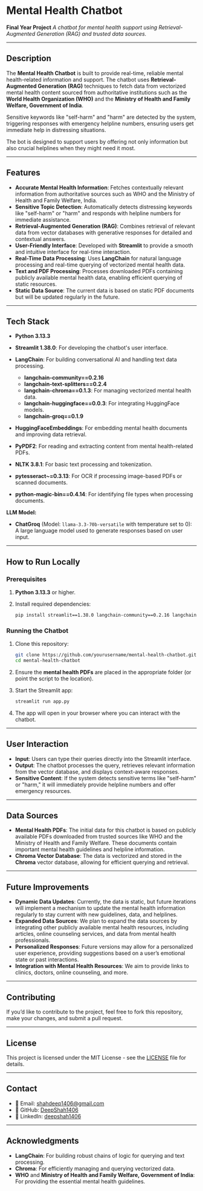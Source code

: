 # **Mental Health Chatbot**

**Final Year Project**
_A chatbot for mental health support using Retrieval-Augmented Generation (RAG) and trusted data sources._

---

## **Description**

The **Mental Health Chatbot** is built to provide real-time, reliable mental health-related information and support. The chatbot uses **Retrieval-Augmented Generation (RAG)** techniques to fetch data from vectorized mental health content sourced from authoritative institutions such as the **World Health Organization (WHO)** and the **Ministry of Health and Family Welfare, Government of India**.

Sensitive keywords like "self-harm" and "harm" are detected by the system, triggering responses with emergency helpline numbers, ensuring users get immediate help in distressing situations.

The bot is designed to support users by offering not only information but also crucial helplines when they might need it most.

---

## **Features**

- **Accurate Mental Health Information**: Fetches contextually relevant information from authoritative sources such as WHO and the Ministry of Health and Family Welfare, India.
- **Sensitive Topic Detection**: Automatically detects distressing keywords like "self-harm" or "harm" and responds with helpline numbers for immediate assistance.
- **Retrieval-Augmented Generation (RAG)**: Combines retrieval of relevant data from vector databases with generative responses for detailed and contextual answers.
- **User-Friendly Interface**: Developed with **Streamlit** to provide a smooth and intuitive interface for real-time interaction.
- **Real-Time Data Processing**: Uses **LangChain** for natural language processing and real-time querying of vectorized mental health data.
- **Text and PDF Processing**: Processes downloaded PDFs containing publicly available mental health data, enabling efficient querying of static resources.
- **Static Data Source**: The current data is based on static PDF documents but will be updated regularly in the future.

---

## **Tech Stack**

- **Python 3.13.3**
- **Streamlit 1.38.0**: For developing the chatbot's user interface.
- **LangChain**: For building conversational AI and handling text data processing.

  - **langchain-community==0.2.16**
  - **langchain-text-splitters==0.2.4**
  - **langchain-chroma==0.1.3**: For managing vectorized mental health data.
  - **langchain-huggingface==0.0.3**: For integrating HuggingFace models.
  - **langchain-groq==0.1.9**

- **HuggingFaceEmbeddings**: For embedding mental health documents and improving data retrieval.
- **PyPDF2**: For reading and extracting content from mental health-related PDFs.
- **NLTK 3.8.1**: For basic text processing and tokenization.
- **pytesseract\~=0.3.13**: For OCR if processing image-based PDFs or scanned documents.
- **python-magic-bin==0.4.14**: For identifying file types when processing documents.

**LLM Model:**

- **ChatGroq** (Model: `llama-3.3-70b-versatile` with temperature set to 0): A large language model used to generate responses based on user input.

---

## **How to Run Locally**

### **Prerequisites**

1. **Python 3.13.3** or higher.
2. Install required dependencies:

   ```bash
   pip install streamlit==1.38.0 langchain-community==0.2.16 langchain-text-splitters==0.2.4 langchain-chroma==0.1.3 langchain-huggingface==0.0.3 nltk==3.8.1 pytesseract==0.3.13 PyPDF2==3.0.1 python-magic-bin==0.4.14
   ```

### **Running the Chatbot**

1. Clone this repository:

   ```bash
   git clone https://github.com/yourusername/mental-health-chatbot.git
   cd mental-health-chatbot
   ```

2. Ensure the **mental health PDFs** are placed in the appropriate folder (or point the script to the location).
3. Start the Streamlit app:

   ```bash
   streamlit run app.py
   ```

4. The app will open in your browser where you can interact with the chatbot.

---

## **User Interaction**

- **Input**: Users can type their queries directly into the Streamlit interface.
- **Output**: The chatbot processes the query, retrieves relevant information from the vector database, and displays context-aware responses.
- **Sensitive Content**: If the system detects sensitive terms like "self-harm" or "harm," it will immediately provide helpline numbers and offer emergency resources.

---

## **Data Sources**

- **Mental Health PDFs**: The initial data for this chatbot is based on publicly available PDFs downloaded from trusted sources like WHO and the Ministry of Health and Family Welfare. These documents contain important mental health guidelines and helpline information.
- **Chroma Vector Database**: The data is vectorized and stored in the **Chroma** vector database, allowing for efficient querying and retrieval.

---

## **Future Improvements**

- **Dynamic Data Updates**: Currently, the data is static, but future iterations will implement a mechanism to update the mental health information regularly to stay current with new guidelines, data, and helplines.
- **Expanded Data Sources**: We plan to expand the data sources by integrating other publicly available mental health resources, including articles, online counseling services, and data from mental health professionals.
- **Personalized Responses**: Future versions may allow for a personalized user experience, providing suggestions based on a user’s emotional state or past interactions.
- **Integration with Mental Health Resources**: We aim to provide links to clinics, doctors, online counseling, and more.

---

## **Contributing**

If you’d like to contribute to the project, feel free to fork this repository, make your changes, and submit a pull request.

---

## **License**

This project is licensed under the MIT License - see the [LICENSE](https://github.com/DeepShah1406/Mental-Health-Chatbot/blob/master/LICENSE) file for details.

---

## Contact

- 📧 Email: [shahdeep1406@gmail.com](mailto:shahdeep1406@gmail.com)
- 🐙 GitHub: [DeepShah1406](https://github.com/DeepShah1406)
- 💼 LinkedIn: [deepshah1406](https://www.linkedin.com/in/deepshah1406)

---

## **Acknowledgments**

- **LangChain**: For building robust chains of logic for querying and text processing.
- **Chroma**: For efficiently managing and querying vectorized data.
- **WHO** and **Ministry of Health and Family Welfare, Government of India**: For providing the essential mental health guidelines.
